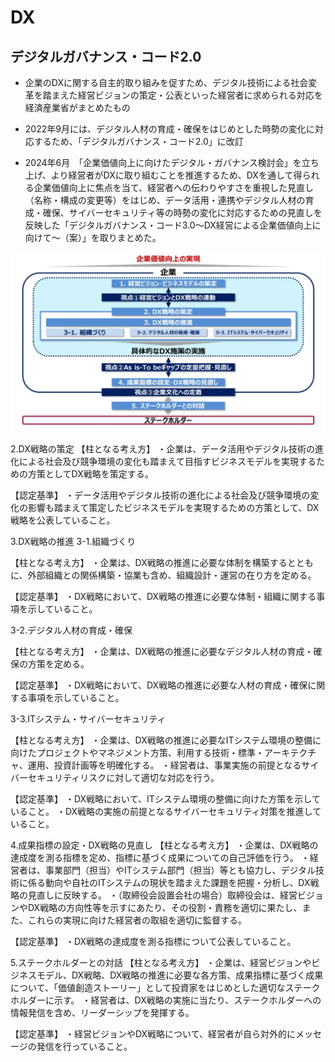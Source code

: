 # DX




## デジタルガバナンス・コード2.0
- 企業のDXに関する自主的取り組みを促すため、デジタル技術による社会変革を踏まえた経営ビジョンの策定・公表といった経営者に求められる対応を経済産業省がまとめたもの

- 2022年9月には、デジタル人材の育成・確保をはじめとした時勢の変化に対応するため、「デジタルガバナンス・コード2.0」に改訂


- 2024年6月　「企業価値向上に向けたデジタル・ガバナンス検討会」を立ち上げ、より経営者がDXに取り組むことを推進するため、DXを通して得られる企業価値向上に焦点を当て、経営者への伝わりやすさを重視した見直し（名称・構成の変更等）をはじめ、データ活用・連携やデジタル人材の育成・確保、サイバーセキュリティ等の時勢の変化に対応するための見直しを反映した「デジタルガバナンス・コード3.0～DX経営による企業価値向上に向けて～（案）」を取りまとめた。



![](https://github.com/MediumMountain/Study_Architect/blob/master/PICTURE/Strategy/DigitalGovernance.png)




2.DX戦略の策定
【柱となる考え方】
・企業は、データ活用やデジタル技術の進化による社会及び競争環境の変化も踏まえて目指すビジネスモデルを実現するための方策としてDX戦略を策定する。

【認定基準】
・データ活用やデジタル技術の進化による社会及び競争環境の変化の影響も踏まえて策定したビジネスモデルを実現するための方策として、DX戦略を公表していること。

3.DX戦略の推進
3-1.組織づくり

【柱となる考え方】
・企業は、DX戦略の推進に必要な体制を構築するとともに、外部組織との関係構築・協業も含め、組織設計・運営の在り方を定める。

【認定基準】
・DX戦略において、DX戦略の推進に必要な体制・組織に関する事項を示していること。

3-2.デジタル人材の育成・確保

【柱となる考え方】
・企業は、DX戦略の推進に必要なデジタル人材の育成・確保の方策を定める。

【認定基準】
・DX戦略において、DX戦略の推進に必要な人材の育成・確保に関する事項を示していること。

3-3.ITシステム・サイバーセキュリティ

【柱となる考え方】
・企業は、DX戦略の推進に必要なITシステム環境の整備に向けたプロジェクトやマネジメント方策、利用する技術・標準・アーキテクチャ、運用、投資計画等を明確化する。
・経営者は、事業実施の前提となるサイバーセキュリティリスクに対して適切な対応を行う。

【認定基準】
・DX戦略において、ITシステム環境の整備に向けた方策を示していること。
・DX戦略の実施の前提となるサイバーセキュリティ対策を推進していること。

4.成果指標の設定・DX戦略の見直し
【柱となる考え方】
・企業は、DX戦略の達成度を測る指標を定め、指標に基づく成果についての自己評価を行う。
・経営者は、事業部門（担当）やITシステム部門（担当）等とも協力し、デジタル技術に係る動向や自社のITシステムの現状を踏まえた課題を把握・分析し、DX戦略の見直しに反映する。
・（取締役会設置会社の場合）取締役会は、経営ビジョンやDX戦略の方向性等を示すにあたり、その役割・責務を適切に果たし、また、これらの実現に向けた経営者の取組を適切に監督する。

【認定基準】
・DX戦略の達成度を測る指標について公表していること。

5.ステークホルダーとの対話
【柱となる考え方】
・企業は、経営ビジョンやビジネスモデル、DX戦略、DX戦略の推進に必要な各方策、成果指標に基づく成果について、「価値創造ストーリー」として投資家をはじめとした適切なステークホルダーに示す。
・経営者は、DX戦略の実施に当たり、ステークホルダーへの情報発信を含め、リーダーシップを発揮する。

【認定基準】
・経営ビジョンやDX戦略について、経営者が自ら対外的にメッセージの発信を行っていること。
